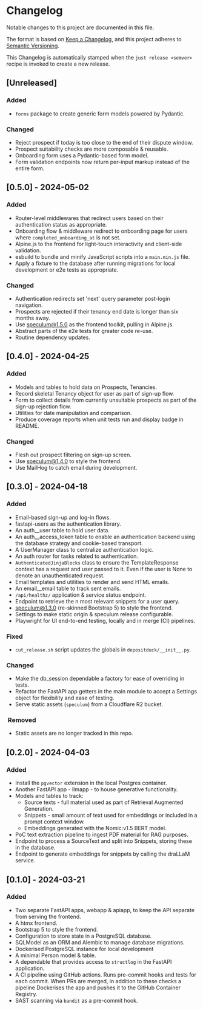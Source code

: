 # Changelog

Notable changes to this project are documented in this file.

The format is based on [Keep a Changelog](https://keepachangelog.com/en/1.0.0/),
and this project adheres to [Semantic Versioning](https://semver.org/spec/v2.0.0.html).

This Changelog is automatically stamped when the `just release <semver>` recipe is invoked
to create a new release.

## [Unreleased]

### Added

- `forms` package to create generic form models powered by Pydantic.

### Changed

- Reject prospect if today is too close to the end of their dispute window.
- Prospect suitability checks are more composable & reusable.
- Onboarding form uses a Pydantic-based form model.
- Form validation endpoints now return per-input markup instead of the entire form.

## [0.5.0] - 2024-05-02

### Added

- Router-level middlewares that redirect users based on their authentication status as
  appropriate.
- Onboarding flow & middleware redirect to onboarding page for users where `completed_onboarding_at`
  is not set.
- Alpine.js to the frontend for light-touch interactivity and client-side validation.
- esbuild to bundle and minify JavaScript scripts into a `main.min.js` file.
- Apply a fixture to the database after running migrations for local development or e2e
  tests as appropriate.

### Changed

- Authentication redirects set 'next' query parameter post-login navigation.
- Prospects are rejected if their tenancy end date is longer than six months away.
- Use speculum@1.5.0 as the frontend toolkit, pulling in Alpine.js.
- Abstract parts of the e2e tests for greater code re-use.
- Routine dependency updates.

## [0.4.0] - 2024-04-25

### Added

- Models and tables to hold data on Prospects, Tenancies.
- Record skeletal Tenancy object for user as part of sign-up flow.
- Form to collect details from currently unsuitable prospects as part of the sign-up
  rejection flow.
- Utilities for date manipulation and comparison.
- Produce coverage reports when unit tests run and display badge in README.

### Changed

- Flesh out prospect filtering on sign-up screen.
- Use speculum@1.4.0 to style the frontend.
- Use MailHog to catch email during development.

## [0.3.0] - 2024-04-18

### Added

- Email-based sign-up and log-in flows.
- fastapi-users as the authentication library.
- An auth__user table to hold user data.
- An auth__access_token table to enable an authentication backend using the database
  strategy and cookie-based transport.
- A UserManager class to centralize authentication logic.
- An auth router for tasks related to authentication.
- `AuthenticatedJinjaBlocks` class to ensure the TemplateResponse context has a request
  and user passed to it. Even if the user is None to denote an unauthenticated request.
- Email templates and utilities to render and send HTML emails.
- An email__email table to track sent emails.
- `/api/healthz/` application & service status endpoint.
- Endpoint to retrieve the n most relevant snippets for a user query.
- [speculum@1.3.0](https://github.com/albertomh/speculum) (re-skinned Bootstrap 5) to style
   the frontend.
- Settings to make static origin & speculum release configurable.
- Playwright for UI end-to-end testing, locally and in merge (CI) pipelines.

### Fixed

- `cut_release.sh` script updates the globals in `depositduck/__init__.py`.

### Changed

- Make the db_session dependable a factory for ease of overriding in tests.
- Refactor the FastAPI app getters in the main module to accept a Settings object for
  flexibility and ease of testing.
- Serve static assets (`speculum`) from a Cloudflare R2 bucket.

###  Removed

- Static assets are no longer tracked in this repo.

## [0.2.0] - 2024-04-03

### Added

- Install the `pgvector` extension in the local Postgres container.
- Another FastAPI app - llmapp - to house generative functionality.
- Models and tables to track:
  - Source texts - full material used as part of Retrieval Augmented Generation.
  - Snippets - small amount of text used for embeddings or included in a prompt context window.
  - Embeddings generated with the Nomic:v1.5 BERT model.
- PoC text extraction pipeline to ingest PDF material for RAG purposes.
- Endpoint to process a SourceText and split into Snippets, storing these in the database.
- Endpoint to generate embeddings for snippets by calling the draLLaM service.

## [0.1.0] - 2024-03-21

### Added

- Two separate FastAPI apps, webapp & apiapp, to keep the API separate from serving the frontend.
- A htmx frontend.
- Bootstrap 5 to style the frontend.
- Configuration to store state in a PostgreSQL database.
- SQLModel as an ORM and Alembic to manage database migrations.
- Dockerised PostgreSQL instance for local development
- A minimal Person model & table.
- A dependable that provides access to `structlog` in the FastAPI application.
- A CI pipeline using GitHub actions. Runs pre-commit hooks and tests for each commit. When
  PRs are merged, in addition to these checks a pipeline Dockerises the app and pushes it
  to the GitHub Container Registry.
- SAST scanning via `bandit` as a pre-commit hook.
